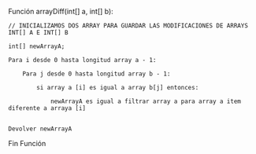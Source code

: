 <!-- Your goal in this kata is to implement a difference function, which subtracts one list from another and returns the result.

It should remove all values from list a, which are present in list b keeping their order.

Kata.arrayDiff(new int[] {1, 2}, new int[] {1}) => new int[] {2}
If a value is present in b, all of its occurrences must be removed from the other:

Kata.arrayDiff(new int[] {1, 2, 2, 2, 3}, new int[] {2}) => new int[] {1, 3} 

LINK: https://www.codewars.com/kata/523f5d21c841566fde000009/java -->

Función arrayDiff(int[] a, int[] b):
	
	// INICIALIZAMOS DOS ARRAY PARA GUARDAR LAS MODIFICACIONES DE ARRAYS INT[] A E INT[] B
	
	int[] newArrayA;
	
	Para i desde 0 hasta longitud array a - 1:
		
		Para j desde 0 hasta longitud array b - 1:
		
			si array a [i] es igual a array b[j] entonces:
			
				newArrayA es igual a filtrar array a para array a item diferente a arraya [i]
				
				
	Devolver newArrayA
	
	
Fin Función

